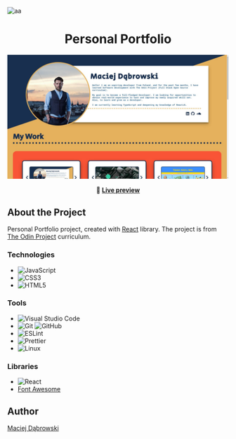 <div id="top"></div>

![aa](https://img.shields.io/badge/Built%20with-React-61dafb?style=flat-square)

<div align="center">

  <h1>
    Personal Portfolio
  </h1>

<img alt="App preview" src="https://raw.githubusercontent.com/MaciejDabrowskii/PROJECT-PORTFOLIO/main/src/assets/Projects/Portfolio/l/portfolio_4.jpeg"><br/>

🔗 <b>[Live preview](https://maciejdabrowskii.github.io/PROJECT-PORTFOLIO/)</b>

</div>

## About the Project

Personal Portfolio project, created with [React](https://reactjs.org/) library. The project is from [The Odin Project](https://www.theodinproject.com/lessons/node-path-advanced-html-and-css-personal-portfolio) curriculum.

### Technologies

- ![JavaScript](https://img.shields.io/badge/javascript-%23323330.svg?style=for-the-badge&logo=javascript&logoColor=%23F7DF1E)
- ![CSS3](https://img.shields.io/badge/css3-%231572B6.svg?style=for-the-badge&logo=css3&logoColor=white)
- ![HTML5](https://img.shields.io/badge/html5-%23E34F26.svg?style=for-the-badge&logo=html5&logoColor=white)

### Tools

- ![Visual Studio Code](https://img.shields.io/badge/Visual%20Studio%20Code-0078d7.svg?style=for-the-badge&logo=visual-studio-code&logoColor=white)
- ![Git](https://img.shields.io/badge/git-%23F05033.svg?style=for-the-badge&logo=git&logoColor=white) ![GitHub](https://img.shields.io/badge/github-%23121011.svg?style=for-the-badge&logo=github&logoColor=white)
- ![ESLint](https://img.shields.io/badge/ESLint-4B3263?style=for-the-badge&logo=eslint&logoColor=white)
- ![Prettier](https://img.shields.io/badge/code_style-prettier-ff69b4.svg?style=flat-square)
- ![Linux](https://img.shields.io/badge/Linux-FCC624?style=for-the-badge&logo=linux&logoColor=black)

### Libraries

- ![React](https://img.shields.io/badge/react-%2320232a.svg?style=for-the-badge&logo=react&logoColor=%2361DAFB)
- [Font Awesome](https://fontawesome.com/)

## Author

[Maciej Dąbrowski](https://github.com/MaciejDabrowskii)
